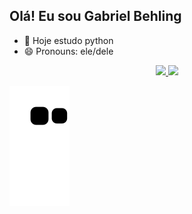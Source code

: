 ## Olá! Eu sou Gabriel Behling

- 🌱 Hoje estudo python
- 😄 Pronouns: ele/dele

<div align="center">
  <a href="https://github.com/gabrielBehling">
  <img height="180em" src="https://github-readme-stats.vercel.app/api?username=gabrielBehling&show_icons=true&theme=dracula&include_all_commits=true&count_private=true"/>
  <img height="180em" src="https://github-readme-stats.vercel.app/api/top-langs/?username=gabrielBehling&layout=compact&langs_count=7&theme=dracula"/>
</div>
  
![Snake animation](https://github.com/gabrielBehling/gabrielBehling/blob/output/github-contribution-grid-snake.svg)
